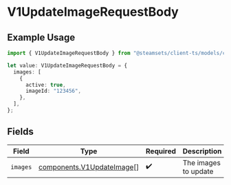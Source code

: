 # V1UpdateImageRequestBody

## Example Usage

```typescript
import { V1UpdateImageRequestBody } from "@steamsets/client-ts/models/components";

let value: V1UpdateImageRequestBody = {
  images: [
    {
      active: true,
      imageId: "123456",
    },
  ],
};
```

## Fields

| Field                                                                  | Type                                                                   | Required                                                               | Description                                                            |
| ---------------------------------------------------------------------- | ---------------------------------------------------------------------- | ---------------------------------------------------------------------- | ---------------------------------------------------------------------- |
| `images`                                                               | [components.V1UpdateImage](../../models/components/v1updateimage.md)[] | :heavy_check_mark:                                                     | The images to update                                                   |
